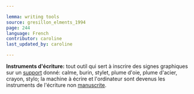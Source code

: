 ```yaml
---

lemma: writing tools
source: gresillon_elments_1994
page: 244
language: French
contributor: caroline
last_updated_by: caroline

---
```


**Instruments d'écriture:** tout outil qui sert à inscrire des signes graphiques sur un [support](textCarrier.html) donné: calme, burin, stylet, plume d'oie, plume d'acier, crayon, stylo; la machine à écrire et l'ordinateur sont devenus les instruments de l'écriture non [manuscrite](manuscript.html).
